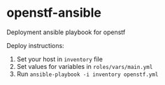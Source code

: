 # openstf-ansible
Deployment ansible playbook for openstf

Deploy instructions:
1. Set your host in `inventory` file
2. Set values for variables in `roles/vars/main.yml`
3. Run `ansible-playbook -i inventory openstf.yml`
